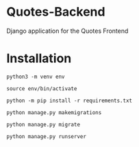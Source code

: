 # Quotes-Backend

Django application for the Quotes Frontend


<!-- python3 -m venv env
source env/bin/activate
python -m pip install django
python -m pip freeze > requirements.txt
python -m pip install -r requirements.txt
pip install django-cors-headers
python manage.py makemigrations
python manage.py migrate
python manage.py runserver  -->


# Installation

`python3 -m venv env`

`source env/bin/activate`

`python -m pip install -r requirements.txt`

`python manage.py makemigrations`

`python manage.py migrate`

`python manage.py runserver`
